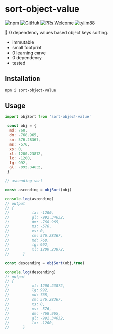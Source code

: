 # sort-object-value

[![npm](https://img.shields.io/npm/v/sort-object-value)](https://www.npmjs.com/package/sort-object-value)  [![GitHub](https://img.shields.io/github/license/tylim88/sort-object-value)](https://github.com/tylim88/sort-object-value/blob/master/LICENSE) [![PRs Welcome](https://img.shields.io/badge/PRs-welcome-brightgreen.svg?style=flat-square)](https://github.com/tylim88/sort-object-value/pulls) [![tylim88](https://circleci.com/gh/tylim88/sort-object-value.svg?style=svg)](<[LINK](https://github.com/tylim88/sort-object-value#sort-object-value)>)

🎀 0 dependency values based object keys sorting.

* immutable
* small footprint
* 0 learning curve
* 0 dependency
* tested

## Installation

```bash
npm i sort-object-value
```

## Usage

```js
import objSort from 'sort-object-value'

 const obj = {
  md: 768,
  dm: -768.965,
  sm: 576.28367,
  ms: -576,
  xs: 0,
  xl: 1200.23872,
  lx: -1200,
  lg: 992,
  gl: -992.34632,
 }

// ascending sort

const ascending = objSort(obj)

console.log(ascending)
// output
// {
// 			lx: -1200,
// 			gl: -992.34632,
// 			dm: -768.965,
// 			ms: -576,
// 			xs: 0,
// 			sm: 576.28367,
// 			md: 768,
// 			lg: 992,
// 			xl: 1200.23872,
// 		}

const descending = objSort(obj,true)

console.log(descending)
// output
// {
// 			xl: 1200.23872,
// 			lg: 992,
// 			md: 768,
// 			sm: 576.28367,
// 			xs: 0,
// 			ms: -576,
// 			dm: -768.965,
// 			gl: -992.34632,
// 			lx: -1200,
// 		}

```